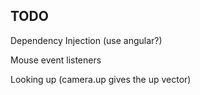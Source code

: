 TODO
----

Dependency Injection (use angular?)

Mouse event listeners

Looking up (camera.up gives the up vector)
